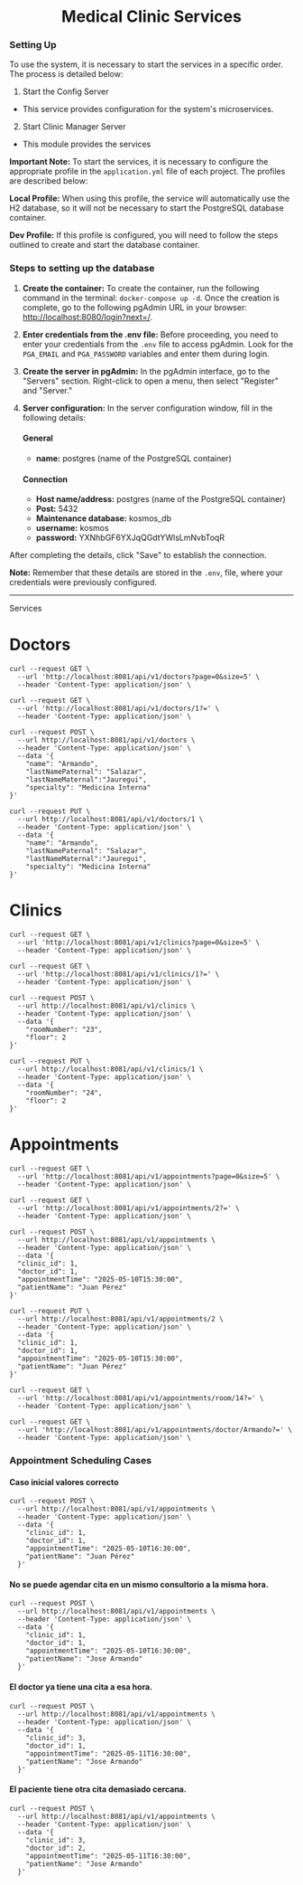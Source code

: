 <h1 align="center">Medical Clinic Services</h1>

### Setting Up
To use the system, it is necessary to start the services in a specific order. The process is detailed below:

1. Start the Config Server
* This service provides configuration for the system's microservices.

2. Start Clinic Manager Server
* This module provides the services

**Important Note:** To start the services, it is necessary to configure the appropriate profile in the `application.yml` file of each project. The profiles are described below:

**Local Profile:** When using this profile, the service will automatically use the H2 database, so it will not be necessary to start the PostgreSQL database container.

**Dev Profile:** If this profile is configured, you will need to follow the steps outlined to create and start the database container.

### Steps to setting up the database

1. **Create the container:** To create the container, run the following command in the terminal: `docker-compose up -d`. Once the creation is complete, go to the following pgAdmin URL in your browser: [http://localhost:8080/login?next=/](http://localhost:8080/login?next=/).

2. **Enter credentials from the .env file:** Before proceeding, you need to enter your credentials from the `.env` file to access pgAdmin. Look for the `PGA_EMAIL` and `PGA_PASSWORD` variables and enter them during login.

3. **Create the server in pgAdmin:**  In the pgAdmin interface, go to the "Servers" section. Right-click to open a menu, then select "Register" and "Server."

4. **Server configuration:** In the server configuration window, fill in the following details:

   #### General
   - **name:** postgres (name of the PostgreSQL container)

   #### Connection
   - **Host name/address:** postgres (name of the PostgreSQL container)
   - **Post:** 5432
   - **Maintenance database:** kosmos_db
   - **username:** kosmos
   - **password:** YXNhbGF6YXJqQGdtYWlsLmNvbToqR

After completing the details, click "Save" to establish the connection.

**Note:** Remember that these details are stored in the `.env`, file, where your credentials were previously configured.

---
Services

# Doctors

```shell
curl --request GET \
  --url 'http://localhost:8081/api/v1/doctors?page=0&size=5' \
  --header 'Content-Type: application/json' \
```


```shell
curl --request GET \
  --url 'http://localhost:8081/api/v1/doctors/1?=' \
  --header 'Content-Type: application/json' \
```

```shell
curl --request POST \
  --url http://localhost:8081/api/v1/doctors \
  --header 'Content-Type: application/json' \
  --data '{
	"name": "Armando",
	"lastNamePaternal": "Salazar",
	"lastNameMaternal":"Jauregui",
	"specialty": "Medicina Interna"
}'
```

```shell
curl --request PUT \
  --url http://localhost:8081/api/v1/doctors/1 \
  --header 'Content-Type: application/json' \
  --data '{
	"name": "Armando",
	"lastNamePaternal": "Salazar",
	"lastNameMaternal":"Jauregui",
	"specialty": "Medicina Interna"
}'
```
# Clinics

```shell
curl --request GET \
  --url 'http://localhost:8081/api/v1/clinics?page=0&size=5' \
  --header 'Content-Type: application/json' \
```

```shell
curl --request GET \
  --url 'http://localhost:8081/api/v1/clinics/1?=' \
  --header 'Content-Type: application/json' \
```

```shell
curl --request POST \
  --url http://localhost:8081/api/v1/clinics \
  --header 'Content-Type: application/json' \
  --data '{
	"roomNumber": "23",
	"floor": 2
}'
```

```shell
curl --request PUT \
  --url http://localhost:8081/api/v1/clinics/1 \
  --header 'Content-Type: application/json' \
  --data '{
	"roomNumber": "24",
	"floor": 2
}'
```

# Appointments

```shell
curl --request GET \
  --url 'http://localhost:8081/api/v1/appointments?page=0&size=5' \
  --header 'Content-Type: application/json' \
```

```shell
curl --request GET \
  --url 'http://localhost:8081/api/v1/appointments/2?=' \
  --header 'Content-Type: application/json' \
```

```shell
curl --request POST \
  --url http://localhost:8081/api/v1/appointments \
  --header 'Content-Type: application/json' \
  --data '{
  "clinic_id": 1,
  "doctor_id": 1,
  "appointmentTime": "2025-05-10T15:30:00",
  "patientName": "Juan Pérez"
}'
```

```shell
curl --request PUT \
  --url http://localhost:8081/api/v1/appointments/2 \
  --header 'Content-Type: application/json' \
  --data '{
  "clinic_id": 1,
  "doctor_id": 1,
  "appointmentTime": "2025-05-10T15:30:00",
  "patientName": "Juan Pérez"
}'
```

```shell
curl --request GET \
  --url 'http://localhost:8081/api/v1/appointments/room/14?=' \
  --header 'Content-Type: application/json' \
```

```shell
curl --request GET \
  --url 'http://localhost:8081/api/v1/appointments/doctor/Armando?=' \
  --header 'Content-Type: application/json' \
```
### Appointment Scheduling Cases

#### Caso inicial valores correcto

```shell
curl --request POST \
  --url http://localhost:8081/api/v1/appointments \
  --header 'Content-Type: application/json' \
  --data '{
    "clinic_id": 1,
    "doctor_id": 1,
    "appointmentTime": "2025-05-10T16:30:00",
    "patientName": "Juan Pérez"
  }'
```

#### No se puede agendar cita en un mismo consultorio a la misma hora.

```shell
curl --request POST \
  --url http://localhost:8081/api/v1/appointments \
  --header 'Content-Type: application/json' \
  --data '{
    "clinic_id": 1,
    "doctor_id": 1,
    "appointmentTime": "2025-05-10T16:30:00",
    "patientName": "Jose Armando"
  }'
```


#### El doctor ya tiene una cita a esa hora.

```shell
curl --request POST \
  --url http://localhost:8081/api/v1/appointments \
  --header 'Content-Type: application/json' \
  --data '{
    "clinic_id": 3,
    "doctor_id": 1,
    "appointmentTime": "2025-05-11T16:30:00",
    "patientName": "Jose Armando"
  }'
```
#### El paciente tiene otra cita demasiado cercana.

```shell
curl --request POST \
  --url http://localhost:8081/api/v1/appointments \
  --header 'Content-Type: application/json' \
  --data '{
    "clinic_id": 3,
    "doctor_id": 2,
    "appointmentTime": "2025-05-11T16:30:00",
    "patientName": "Jose Armando"
  }'
```



